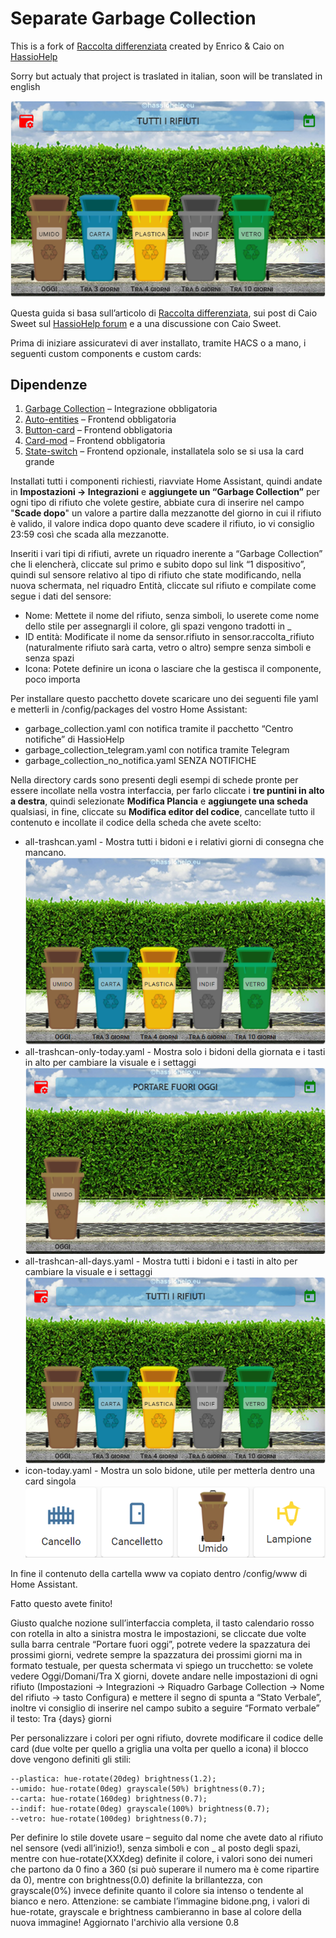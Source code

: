 # Separate Garbage Collection
This is a fork of [Raccolta differenziata](https://hassiohelp.eu/2019/03/17/raccolta-differenziata/) created by Enrico & Caio on [HassioHelp](https://hassiohelp.eu)

Sorry but actualy that project is traslated in italian, soon will be translated in english

![Separate Garbage Collection - Full view](/docs/images/full-view.png)

Questa guida si basa sull’articolo di [Raccolta differenziata](https://hassiohelp.eu/2019/03/17/raccolta-differenziata/), sui post di Caio Sweet sul [HassioHelp forum](https://forum.hassiohelp.eu/d/223-raccolta-differenziata-bisettimanale/132) e a una discussione con Caio Sweet.

Prima di iniziare assicuratevi di aver installato, tramite HACS o a mano, i seguenti custom components e custom cards:

## Dipendenze
1. [Garbage Collection](https://github.com/bruxy70/Garbage-Collection) – Integrazione obbligatoria
2. [Auto-entities](https://github.com/thomasloven/lovelace-auto-entities) – Frontend obbligatoria
3. [Button-card](https://github.com/custom-cards/button-card) – Frontend obbligatoria
4. [Card-mod](https://github.com/thomasloven/lovelace-card-mod) – Frontend obbligatoria
5. [State-switch](https://github.com/thomasloven/lovelace-state-switch) – Frontend opzionale, installatela solo se si usa la card grande

Installati tutti i componenti richiesti, riavviate Home Assistant, quindi andate in **Impostazioni -> Integrazioni** e **aggiungete un “Garbage Collection”** per ogni tipo di rifiuto che volete gestire, abbiate cura di inserire nel campo "**Scade dopo**" un valore a partire dalla mezzanotte del giorno in cui il rifiuto è valido, il valore indica dopo quanto deve scadere il rifiuto, io vi consiglio 23:59 così che scada alla mezzanotte.

Inseriti i vari tipi di rifiuti, avrete un riquadro inerente a “Garbage Collection” che li elencherà, cliccate sul primo e subito dopo sul link “1 dispositivo”, quindi sul sensore relativo al tipo di rifiuto che state modificando, nella nuova schermata, nel riquadro Entità, cliccate sul rifiuto e compilate come segue i dati del sensore:

- Nome: Mettete il nome del rifiuto, senza simboli, lo userete come nome dello stile per assegnargli il colore, gli spazi vengono tradotti in _
- ID entità: Modificate il nome da sensor.rifiuto in sensor.raccolta_rifiuto (naturalmente rifiuto sarà carta, vetro o altro) sempre senza simboli e senza spazi
- Icona: Potete definire un icona o lasciare che la gestisca il componente, poco importa

Per installare questo pacchetto dovete scaricare uno dei seguenti file yaml e metterli in /config/packages del vostro Home Assistant:

- garbage_collection.yaml con notifica tramite il pacchetto “Centro notifiche” di HassioHelp
- garbage_collection_telegram.yaml con notifica tramite Telegram
- garbage_collection_no_notifica.yaml SENZA NOTIFICHE

Nella directory cards sono presenti degli esempi di schede pronte per essere incollate nella vostra interfaccia, per farlo cliccate i **tre puntini in alto a destra**, quindi selezionate **Modifica Plancia** e **aggiungete una scheda** qualsiasi, in fine, cliccate su **Modifica editor del codice**, cancellate tutto il contenuto e incollate il codice della scheda che avete scelto:
- all-trashcan.yaml - Mostra tutti i bidoni e i relativi giorni di consegna che mancano.
![Example of all-trashcan.yaml's card](/docs/images/all-trashcan.png)
- all-trashcan-only-today.yaml - Mostra solo i bidoni della giornata e i tasti in alto per cambiare la visuale e i settaggi
![Example of all-trashcan-only-today.yaml's card](/docs/images/all-trashcan-only-today.png)
- all-trashcan-all-days.yaml - Mostra tutti i bidoni e i tasti in alto per cambiare la visuale e i settaggi
![Example of all-trashcan-all-days.yaml's card](/docs/images/all-trashcan-all-days.png)
- icon-today.yaml - Mostra un solo bidone, utile per metterla dentro una card singola
![Example of icon-today.yaml's card](/docs/images/icon-today.png)


In fine il contenuto della cartella www va copiato dentro /config/www di Home Assistant.

Fatto questo avete finito!

Giusto qualche nozione sull’interfaccia completa, il tasto calendario rosso con rotella in alto a sinistra mostra le impostazioni, se cliccate due volte sulla barra centrale “Portare fuori oggi”, potrete vedere la spazzatura dei prossimi giorni, vedrete sempre la spazzatura dei prossimi giorni ma in formato testuale, per questa schermata vi spiego un trucchetto: se volete vedere Oggi/Domani/Tra X giorni, dovete andare nelle impostazioni di ogni rifiuto (Impostazioni -> Integrazioni -> Riquadro Garbage Collection -> Nome del rifiuto -> tasto Configura) e mettere il segno di spunta a “Stato Verbale”, inoltre vi consiglio di inserire nel campo subito a seguire “Formato verbale” il testo: Tra {days} giorni

Per personalizzare i colori per ogni rifiuto, dovrete modificare il codice delle card (due volte per quello a griglia una volta per quello a icona) il blocco dove vengono definiti gli stili:
```
--plastica: hue-rotate(20deg) brightness(1.2);
--umido: hue-rotate(0deg) grayscale(50%) brightness(0.7);
--carta: hue-rotate(160deg) brightness(0.7);
--indif: hue-rotate(0deg) grayscale(100%) brightness(0.7);
--vetro: hue-rotate(100deg) brightness(0.7);
```
Per definire lo stile dovete usare – seguito dal nome che avete dato al rifiuto nel sensore (vedi all’inizio!), senza simboli e con _ al posto degli spazi, mentre con hue-rotate(XXXdeg) definite il colore, i valori sono dei numeri che partono da 0 fino a 360 (si può superare il numero ma è come ripartire da 0), mentre con brightness(0.0) definite la brillantezza, con grayscale(0%) invece definite quanto il colore sia intenso o tendente al bianco e nero.
Attenzione: se cambiate l’immagine bidone.png, i valori di hue-rotate, grayscale e brightness cambieranno in base al colore della nuova immagine!
Aggiornato l'archivio alla versione 0.8

